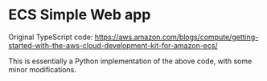 # ECS Simple Web app

Original TypeScript code: https://aws.amazon.com/blogs/compute/getting-started-with-the-aws-cloud-development-kit-for-amazon-ecs/

This is essentially a Python implementation of the above code, with some minor modifications.